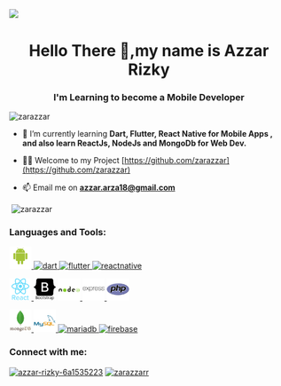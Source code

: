 <img src="https://4.bp.blogspot.com/-6vGvy4vCcvE/Xdcwnaf7XzI/AAAAAAAANZM/Io2mm8SXjmUVCo60byOn-XpLUpn54nizACLcBGAsYHQ/s1600/image1.gif">
<h1 align="center">Hello There 👋,my name is Azzar Rizky</h1>
<h3 align="center">I'm Learning to become a Mobile Developer</h3>

<p> <img src="https://komarev.com/ghpvc/?username=zarazzar&label=Profile%20views&color=2d9f3a&style=plastic" alt="zarazzar" /> </p>

- 🌱 I’m currently learning **Dart, Flutter, React Native for Mobile Apps , and also learn ReactJs, NodeJs and MongoDb for Web Dev.**

- 👨‍💻 Welcome to my Project [https://github.com/zarazzar](https://github.com/zarazzar)

- 📫 Email me on **azzar.arza18@gmail.com**

 

 

<p>&nbsp;<img align="center" src="https://github-readme-stats.vercel.app/api?username=zarazzar&show_icons=true&locale=en" alt="zarazzar" /></p>


<h3 align="left">Languages and Tools:</h3>
<p align="left"> 
<a href="https://developer.android.com" target="_blank" rel="noreferrer"> <img src="https://raw.githubusercontent.com/devicons/devicon/master/icons/android/android-original-wordmark.svg" alt="android" width="40" height="40"/>
</a> <a href="https://dart.dev" target="_blank" rel="noreferrer"> <img src="https://www.vectorlogo.zone/logos/dartlang/dartlang-icon.svg" alt="dart" width="40" height="40"/> </a>
<a href="https://flutter.dev" target="_blank" rel="noreferrer"> <img src="https://www.vectorlogo.zone/logos/flutterio/flutterio-icon.svg" alt="flutter" width="40" height="40"/> 
<a href="https://reactnative.dev/" target="_blank" rel="noreferrer"> <img src="https://reactnative.dev/img/header_logo.svg" alt="reactnative" width="40" height="40"/> </a>
</p>

<p align="left"> 
 <a href="https://reactjs.org/" target="_blank" rel="noreferrer"> <img src="https://raw.githubusercontent.com/devicons/devicon/master/icons/react/react-original-wordmark.svg" alt="react" width="40" height="40"/> </a>
 <a href="https://getbootstrap.com" target="_blank" rel="noreferrer"> <img src="https://raw.githubusercontent.com/devicons/devicon/master/icons/bootstrap/bootstrap-plain-wordmark.svg" alt="bootstrap" width="40" height="40"/></a>
<a href="https://nodejs.org" target="_blank" rel="noreferrer"> <img src="https://raw.githubusercontent.com/devicons/devicon/master/icons/nodejs/nodejs-original-wordmark.svg" alt="nodejs" width="40" height="40"/> </a> 
 <a href="https://expressjs.com" target="_blank" rel="noreferrer"> <img src="https://raw.githubusercontent.com/devicons/devicon/master/icons/express/express-original-wordmark.svg" alt="express" width="40" height="40"/> </a> 
<a href="https://www.php.net" target="_blank" rel="noreferrer"> <img src="https://raw.githubusercontent.com/devicons/devicon/master/icons/php/php-original.svg" alt="php" width="40" height="40"/> </a>
</p>

 
<p align="left"> 
 <a href="https://www.mongodb.com/" target="_blank" rel="noreferrer"> <img src="https://raw.githubusercontent.com/devicons/devicon/master/icons/mongodb/mongodb-original-wordmark.svg" alt="mongodb" width="40" height="40"/> </a>
 <a href="https://www.mysql.com/" target="_blank" rel="noreferrer"> <img src="https://raw.githubusercontent.com/devicons/devicon/master/icons/mysql/mysql-original-wordmark.svg" alt="mysql" width="40" height="40"/> </a> 
<a href="https://mariadb.org/" target="_blank" rel="noreferrer"> <img src="https://www.vectorlogo.zone/logos/mariadb/mariadb-icon.svg" alt="mariadb" width="40" height="40"/> </a>
<a href="https://firebase.google.com/" target="_blank" rel="noreferrer"> <img src="https://www.vectorlogo.zone/logos/firebase/firebase-icon.svg" alt="firebase" width="40" height="40"/> </a>
</p>

<h3 align="left">Connect with me:</h3>
<p align="left">
<a href="https://linkedin.com/in/azzar-rizky-6a1535223" target="blank"><img align="center" src="https://raw.githubusercontent.com/rahuldkjain/github-profile-readme-generator/master/src/images/icons/Social/linked-in-alt.svg" alt="azzar-rizky-6a1535223" height="30" width="40" /></a>
<a href="https://instagram.com/zarazzarr" target="blank"><img align="center" src="https://raw.githubusercontent.com/rahuldkjain/github-profile-readme-generator/master/src/images/icons/Social/instagram.svg" alt="zarazzarr" height="30" width="40" /></a>
</p>

 
